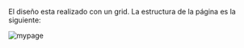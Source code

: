 

El diseño esta realizado con un grid. La estructura de la página es la siguiente:

![mypage](https://user-images.githubusercontent.com/32941215/38708565-83f317f4-3e7c-11e8-92b1-52766d4e7b1c.png)
